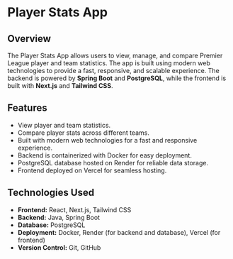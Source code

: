 # Player Stats App

## Overview

The Player Stats App allows users to view, manage, and compare Premier League player and team statistics. The app is built using modern web technologies to provide a fast, responsive, and scalable experience. The backend is powered by **Spring Boot** and **PostgreSQL**, while the frontend is built with **Next.js** and **Tailwind CSS**.

## Features

- View player and team statistics.
- Compare player stats across different teams.
- Built with modern web technologies for a fast and responsive experience.
- Backend is containerized with Docker for easy deployment.
- PostgreSQL database hosted on Render for reliable data storage.
- Frontend deployed on Vercel for seamless hosting.

## Technologies Used

- **Frontend:** React, Next.js, Tailwind CSS
- **Backend:** Java, Spring Boot
- **Database:** PostgreSQL
- **Deployment:** Docker, Render (for backend and database), Vercel (for frontend)
- **Version Control:** Git, GitHub
